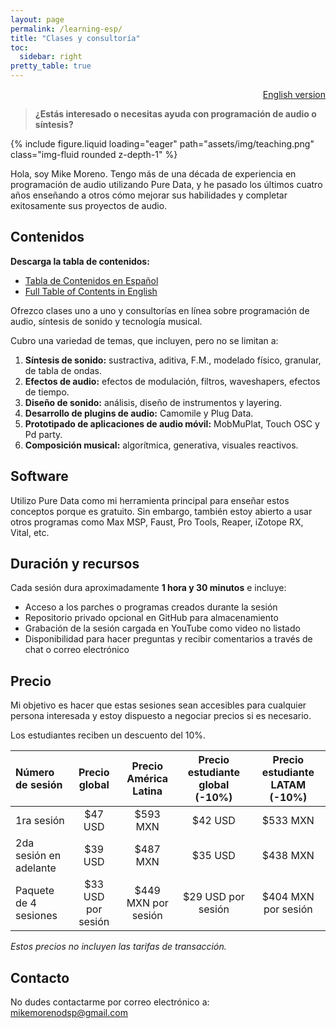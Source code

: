 ```yaml
---
layout: page
permalink: /learning-esp/
title: "Clases y consultoría"
toc:
  sidebar: right
pretty_table: true
---
```


 <div style="text-align: right">  <a href="/learning/">English version</a> </div>


> **¿Estás interesado o necesitas ayuda con programación de audio o síntesis?**

<div class="row">
    <div class="col-sm mt-3 mt-md-0">
        {% include figure.liquid loading="eager" path="assets/img/teaching.png" class="img-fluid rounded z-depth-1" %}
    </div>
</div>

Hola, soy Mike Moreno. Tengo más de una década de experiencia en programación de audio utilizando Pure Data, y he pasado los últimos cuatro años enseñando a otros cómo mejorar sus habilidades y completar exitosamente sus proyectos de audio.

## Contenidos

**Descarga la tabla de contenidos:**
- [Tabla de Contenidos en Español](/assets/documents/Esp-Contenidos-2021.pdf)
- [Full Table of Contents in English](/assets/documents/Eng-Contents-2021.pdf)

Ofrezco clases uno a uno y consultorías en línea sobre programación de audio, síntesis de sonido y tecnología musical.

Cubro una variedad de temas, que incluyen, pero no se limitan a:
1. **Síntesis de sonido:** sustractiva, aditiva, F.M., modelado físico, granular, de tabla de ondas.
2. **Efectos de audio:** efectos de modulación, filtros, waveshapers, efectos de tiempo.
3. **Diseño de sonido:** análisis, diseño de instrumentos y layering.
4. **Desarrollo de plugins de audio:** Camomile y Plug Data.
5. **Prototipado de aplicaciones de audio móvil:**  MobMuPlat, Touch OSC y Pd party.
4. **Composición musical:** algorítmica, generativa, visuales reactivos.

## Software

Utilizo Pure Data como mi herramienta principal para enseñar estos conceptos porque es gratuito. Sin embargo, también estoy abierto a usar otros programas como Max MSP, Faust, Pro Tools, Reaper, iZotope RX, Vital, etc.

## Duración y recursos

Cada sesión dura aproximadamente **1 hora y 30 minutos** e incluye:
- Acceso a los parches o programas creados durante la sesión
- Repositorio privado opcional en GitHub para almacenamiento
- Grabación de la sesión cargada en YouTube como video no listado
- Disponibilidad para hacer preguntas y recibir comentarios a través de chat o correo electrónico

## Precio
Mi objetivo es hacer que estas sesiones sean accesibles para cualquier persona interesada y estoy dispuesto a negociar precios si es necesario. 

Los estudiantes reciben un descuento del 10%.

| Número de sesión | Precio global | Precio América Latina    | Precio estudiante global (-10%)    | Precio estudiante LATAM (-10%)     |
| :---        |    :----:   |    :----:   |    :----:   |          :---: |
| 1ra sesión      | $47 USD       | $593 MXN   | $42 USD   | $533 MXN   |
| 2da sesión en adelante  | $39 USD        | $487 MXN      | $35 USD   | $438 MXN   |
| Paquete de 4 sesiones    | $33 USD por sesión       | $449 MXN por sesión  | $29 USD por sesión   | $404 MXN por sesión  |

*Estos precios no incluyen las tarifas de transacción.*

## Contacto

No dudes contactarme por correo electrónico a:  
<mikemorenodsp@gmail.com>
